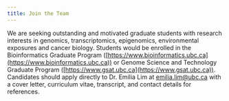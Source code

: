 ```yaml
---
title: Join the Team
---
```


We are seeking outstanding and motivated graduate students with research 
interests in genomics, transcriptomics, epigenomics, environmental exposures 
and cancer biology. Students would be enrolled in the Bioinformatics Graduate 
Program ([https://www.bioinformatics.ubc.ca](https://www.bioinformatics.ubc.ca)) 
or Genome Science and Technology Graduate 
Program ([https://www.gsat.ubc.ca](https://www.gsat.ubc.ca)). Candidates should 
apply directly to Dr. Emilia Lim at emilia.lim@ubc.ca with a cover letter, 
curriculum vitae, transcript, and contact details for references.